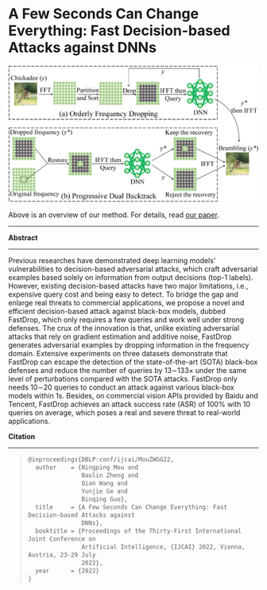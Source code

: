 # A Few Seconds Can Change Everything: Fast Decision-based Attacks against DNNs

![](overview.png)



Above is an overview of our method. For details, read [our paper](https://www.ijcai.org/proceedings/2022/464).

***



**Abstract** 

***

Previous researches have demonstrated deep learning models' vulnerabilities to decision-based adversarial attacks, which craft adversarial examples based solely on information from output decisions (top-1 labels). However, existing decision-based attacks have two major limitations, i.e., expensive query cost and being easy to detect. To bridge the gap and enlarge real threats to commercial applications, we propose a novel and efficient decision-based attack against black-box models, dubbed FastDrop, which only requires a few queries and work well under strong defenses. The crux of the innovation is that, unlike existing adversarial attacks that rely on gradient estimation and additive noise, FastDrop generates adversarial examples by dropping information in the frequency domain. Extensive experiments on three datasets demonstrate that FastDrop can escape the detection of the state-of-the-art (SOTA) black-box defenses and reduce the number of queries by 13$\sim$133× under the same level of perturbations compared with the SOTA attacks. FastDrop only needs 10$\sim$20 queries to conduct an attack against various black-box models within 1s. Besides, on commercial vision APIs provided by Baidu and Tencent, FastDrop achieves an attack success rate (ASR) of 100% with 10 queries on average, which poses a real and severe threat to real-world applications.



**Citation**

***

> ```
> @inproceedings{DBLP:conf/ijcai/MouZWGG22,
>   author    = {Ningping Mou and
>                Baolin Zheng and
>                Qian Wang and
>                Yunjie Ge and
>                Binqing Guo},
>   title     = {A Few Seconds Can Change Everything: Fast Decision-based Attacks against
>                DNNs},
>   booktitle = {Proceedings of the Thirty-First International Joint Conference on
>                Artificial Intelligence, {IJCAI} 2022, Vienna, Austria, 23-29 July
>                2022},
>   year      = {2022}
> }
> ```
